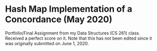 # Hash Map Implementation of a Concordance (May 2020)
Portfolio/Final Assignment from my Data Structures (CS 261) class. Received a perfect score on it. Note that this has not been edited since it was originally submitted on June 1, 2020.

